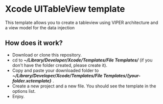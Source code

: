 # Xcode UITableView template

This template allows you to create a tableview using VIPER architecture and a view model for the data injection

## How does it work?

* Download or clone this repository.
* cd to ***~/Library/Developer/Xcode/Templates/File Templates/*** (if you don't have the folder created, please create it).
* Copy and paste your downloaded folder to ***~/Library/Developer/Xcode/Templates/File Templates/{your-folder.xctemplate}*** .
* Create a new project and a new file. You should see the template in the options list.
* Enjoy.